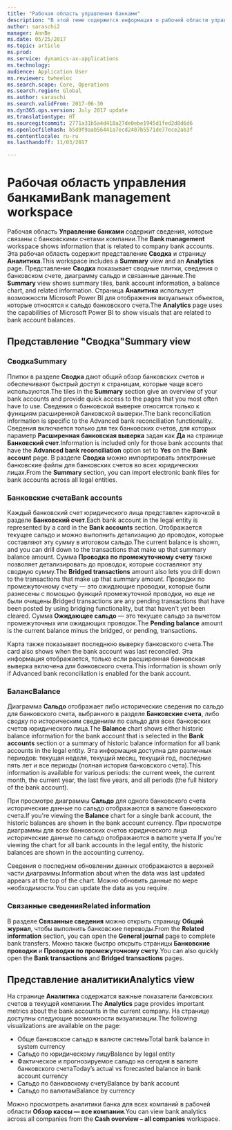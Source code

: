 ```yaml
---
title: "Рабочая область управления банками"
description: "В этой теме содержится информация о рабочей области управления банками. В этой рабочей области отображаются сведения, которые связаны с банковскими счетами компании, представление сводки и страница аналитики. Представление сводки показывает сводные плитки, сведения о банковском счете, диаграмму сальдо и связанные данные. Страницы аналитики использует возможности Microsoft Power BI для отображения визуальных объектов, которые относятся к сальдо банковского счета."
author: saraschi2
manager: AnnBe
ms.date: 05/25/2017
ms.topic: article
ms.prod: 
ms.service: dynamics-ax-applications
ms.technology: 
audience: Application User
ms.reviewer: twheeloc
ms.search.scope: Core, Operations
ms.search.region: Global
ms.author: saraschi
ms.search.validFrom: 2017-06-30
ms.dyn365.ops.version: July 2017 update
ms.translationtype: HT
ms.sourcegitcommit: 2771a31b5a4d418a27de0ebe1945d1fed2d8d6d6
ms.openlocfilehash: b5d9f9aab56441a7ecd2407b5571de77ece2ab3f
ms.contentlocale: ru-ru
ms.lasthandoff: 11/03/2017

---
```

# <a name="bank-management-workspace"></a><span data-ttu-id="32dbc-106">Рабочая область управления банками</span><span class="sxs-lookup"><span data-stu-id="32dbc-106">Bank management workspace</span></span>

<span data-ttu-id="32dbc-107">Рабочая область **Управление банками** содержит сведения, которые связаны с банковскими счетами компании.</span><span class="sxs-lookup"><span data-stu-id="32dbc-107">The **Bank management** workspace shows information that is related to company bank accounts.</span></span> <span data-ttu-id="32dbc-108">Эта рабочая область содержит представление **Сводка** и страницу **Аналитика**.</span><span class="sxs-lookup"><span data-stu-id="32dbc-108">This workspace includes a **Summary** view and an **Analytics** page.</span></span> <span data-ttu-id="32dbc-109">Представление **Сводка** показывает сводные плитки, сведения о банковском счете, диаграмму сальдо и связанные данные.</span><span class="sxs-lookup"><span data-stu-id="32dbc-109">The **Summary** view shows summary tiles, bank account information, a balance chart, and related information.</span></span> <span data-ttu-id="32dbc-110">Страница **Аналитика** использует возможности Microsoft Power BI для отображения визуальных объектов, которые относятся к сальдо банковского счета.</span><span class="sxs-lookup"><span data-stu-id="32dbc-110">The **Analytics** page uses the capabilities of Microsoft Power BI to show visuals that are related to bank account balances.</span></span>

## <a name="summary-view"></a><span data-ttu-id="32dbc-111">Представление "Сводка"</span><span class="sxs-lookup"><span data-stu-id="32dbc-111">Summary view</span></span>

### <a name="summary"></a><span data-ttu-id="32dbc-112">Сводка</span><span class="sxs-lookup"><span data-stu-id="32dbc-112">Summary</span></span>

<span data-ttu-id="32dbc-113">Плитки в разделе **Сводка** дают общий обзор банковских счетов и обеспечивают быстрый доступ к страницам, которые чаще всего используются.</span><span class="sxs-lookup"><span data-stu-id="32dbc-113">The tiles in the **Summary** section give an overview of your bank accounts and provide quick access to the pages that you most often have to use.</span></span> <span data-ttu-id="32dbc-114">Сведения о банковской выверке относятся только к функциям расширенной банковской выверки.</span><span class="sxs-lookup"><span data-stu-id="32dbc-114">The bank reconciliation information is specific to the Advanced bank reconciliation functionality.</span></span> <span data-ttu-id="32dbc-115">Сведения включается только для тех банковских счетов, для которых параметр **Расширенная банковская выверка** задан как **Да** на странице **Банковский счет**.</span><span class="sxs-lookup"><span data-stu-id="32dbc-115">Information is included only for those bank accounts that have the **Advanced bank reconciliation** option set to **Yes** on the **Bank account** page.</span></span> <span data-ttu-id="32dbc-116">В разделе **Сводка** можно импортировать электронные банковские файлы для банковских счетов во всех юридических лицах.</span><span class="sxs-lookup"><span data-stu-id="32dbc-116">From the **Summary** section, you can import electronic bank files for bank accounts across all legal entities.</span></span>

### <a name="bank-accounts"></a><span data-ttu-id="32dbc-117">Банковские счета</span><span class="sxs-lookup"><span data-stu-id="32dbc-117">Bank accounts</span></span>

<span data-ttu-id="32dbc-118">Каждый банковский счет юридического лица представлен карточкой в разделе **Банковский счет**.</span><span class="sxs-lookup"><span data-stu-id="32dbc-118">Each bank account in the legal entity is represented by a card in the **Bank accounts** section.</span></span> <span data-ttu-id="32dbc-119">Отображается текущее сальдо и можно выполнить детализацию до проводок, которые составляют эту сумму в итоговом сальдо.</span><span class="sxs-lookup"><span data-stu-id="32dbc-119">The current balance is shown, and you can drill down to the transactions that make up that summary balance amount.</span></span> <span data-ttu-id="32dbc-120">Сумма **Проводка по промежуточному счету** также позволяет детализировать до проводок, которые составляют эту сводную сумму.</span><span class="sxs-lookup"><span data-stu-id="32dbc-120">The **Bridged transactions** amount also lets you drill down to the transactions that make up that summary amount.</span></span> <span data-ttu-id="32dbc-121">Проводки по промежуточному счету — это ожидающие проводки, которые были разнесены с помощью функций промежуточной проводки, но еще не были очищены.</span><span class="sxs-lookup"><span data-stu-id="32dbc-121">Bridged transactions are any pending transactions that have been posted by using bridging functionality, but that haven't yet been cleared.</span></span> <span data-ttu-id="32dbc-122">Сумма **Ожидающее сальдо** — это текущее сальдо за вычетом промежуточных или ожидающих проводок.</span><span class="sxs-lookup"><span data-stu-id="32dbc-122">The **Pending balance** amount is the current balance minus the bridged, or pending, transactions.</span></span>

<span data-ttu-id="32dbc-123">Карта также показывает последнюю выверку банковского счета.</span><span class="sxs-lookup"><span data-stu-id="32dbc-123">The card also shows when the bank account was last reconciled.</span></span> <span data-ttu-id="32dbc-124">Эта информация отображается, только если расширенная банковская выверка включена для банковского счета.</span><span class="sxs-lookup"><span data-stu-id="32dbc-124">This information is shown only if Advanced bank reconciliation is enabled for the bank account.</span></span>

### <a name="balance"></a><span data-ttu-id="32dbc-125">Баланс</span><span class="sxs-lookup"><span data-stu-id="32dbc-125">Balance</span></span>

<span data-ttu-id="32dbc-126">Диаграмма **Сальдо** отображает либо исторические сведения по сальдо для банковского счета, выбранного в разделе **Банковские счета**, либо сводку по историческим сведениям по сальдо для всех банковских счетов юридического лица.</span><span class="sxs-lookup"><span data-stu-id="32dbc-126">The **Balance** chart shows either historic balance information for the bank account that is selected in the **Bank accounts** section or a summary of historic balance information for all bank accounts in the legal entity.</span></span> <span data-ttu-id="32dbc-127">Эта информация доступна для различных периодов: текущая неделя, текущий месяц, текущий год, последние пять лет и все периоды (полная история банковского счета).</span><span class="sxs-lookup"><span data-stu-id="32dbc-127">This information is available for various periods: the current week, the current month, the current year, the last five years, and all periods (the full history of the bank account).</span></span> 

<span data-ttu-id="32dbc-128">При просмотре диаграммы **Сальдо** для одного банковского счета исторические данные по сальдо отображаются в валюте банковского счета.</span><span class="sxs-lookup"><span data-stu-id="32dbc-128">If you're viewing the **Balance** chart for a single bank account, the historic balances are shown in the bank account currency.</span></span> <span data-ttu-id="32dbc-129">При просмотре диаграммы для всех банковских счетов юридического лица исторические данные по сальдо отображаются в валюте учета.</span><span class="sxs-lookup"><span data-stu-id="32dbc-129">If you're viewing the chart for all bank accounts in the legal entity, the historic balances are shown in the accounting currency.</span></span>

<span data-ttu-id="32dbc-130">Сведения о последнем обновлении данных отображаются в верхней части диаграммы.</span><span class="sxs-lookup"><span data-stu-id="32dbc-130">Information about when the data was last updated appears at the top of the chart.</span></span> <span data-ttu-id="32dbc-131">Можно обновить данные по мере необходимости.</span><span class="sxs-lookup"><span data-stu-id="32dbc-131">You can update the data as you require.</span></span>

### <a name="related-information"></a><span data-ttu-id="32dbc-132">Связанные сведения</span><span class="sxs-lookup"><span data-stu-id="32dbc-132">Related information</span></span>

<span data-ttu-id="32dbc-133">В разделе **Связанные сведения** можно открыть страницу **Общий журнал**, чтобы выполнить банковские переводы.</span><span class="sxs-lookup"><span data-stu-id="32dbc-133">From the **Related information** section, you can open the **General journal** page to complete bank transfers.</span></span> <span data-ttu-id="32dbc-134">Можно также быстро открыть страницы **Банковские проводки** и **Проводки по промежуточному счету**.</span><span class="sxs-lookup"><span data-stu-id="32dbc-134">You can also quickly open the **Bank transactions** and **Bridged transactions** pages.</span></span>

## <a name="analytics-view"></a><span data-ttu-id="32dbc-135">Представление аналитики</span><span class="sxs-lookup"><span data-stu-id="32dbc-135">Analytics view</span></span>

<span data-ttu-id="32dbc-136">На странице **Аналитика** содержатся важные показатели банковских счетов в текущей компании.</span><span class="sxs-lookup"><span data-stu-id="32dbc-136">The **Analytics** page provides important metrics about the bank accounts in the current company.</span></span> <span data-ttu-id="32dbc-137">На странице доступны следующие возможности визуализации.</span><span class="sxs-lookup"><span data-stu-id="32dbc-137">The following visualizations are available on the page:</span></span>

-   <span data-ttu-id="32dbc-138">Обще банковское сальдо в валюте системы</span><span class="sxs-lookup"><span data-stu-id="32dbc-138">Total bank balance in system currency</span></span>
-   <span data-ttu-id="32dbc-139">Сальдо по юридическому лицу</span><span class="sxs-lookup"><span data-stu-id="32dbc-139">Balance by legal entity</span></span>
-   <span data-ttu-id="32dbc-140">Фактическое и прогнозируемое сальдо на сегодня в валюте банковского счета</span><span class="sxs-lookup"><span data-stu-id="32dbc-140">Today’s actual vs forecasted balance in bank account currency</span></span>
-   <span data-ttu-id="32dbc-141">Сальдо по банковскому счету</span><span class="sxs-lookup"><span data-stu-id="32dbc-141">Balance by bank account</span></span>
-   <span data-ttu-id="32dbc-142">Сальдо по валютам</span><span class="sxs-lookup"><span data-stu-id="32dbc-142">Balance by currency</span></span>

<span data-ttu-id="32dbc-143">Можно просмотреть аналитики банка для всех компаний в рабочей области **Обзор кассы — все компании**.</span><span class="sxs-lookup"><span data-stu-id="32dbc-143">You can view bank analytics across all companies from the **Cash overview – all companies** workspace.</span></span>

